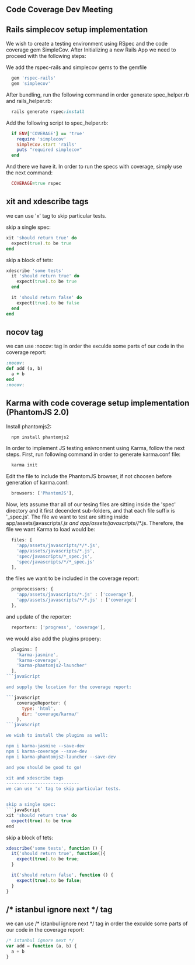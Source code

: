 Code Coverage Dev Meeting
---------------------

Rails simplecov setup implementation
-------------------------------

We wish to create a testing environment using RSpec and the code coverage gem SimpleCov.
After Initializing a new Rails App we need to proceed with the following steps:

We add the rspec-rails and simplecov gems to the gemfile

```ruby
  gem 'rspec-rails'
  gem 'simplecov'
```
After bundling, run the following command in order generate spec_helper.rb and rails_helper.rb:

```ruby
  rails generate rspec:install
```
Add the following script to spec_helper.rb:

```ruby
  if ENV['COVERAGE'] == 'true'
    require 'simplecov'
    SimpleCov.start 'rails'
    puts "required simplecov"
  end
```

And there we have it. In order to run the specs with coverage, simply use the next command:

```ruby
  COVERAGE=true rspec
```

xit and xdescribe tags
----------------------------
we can use 'x' tag to skip particular tests.


skip a single spec:
```ruby
xit 'should return true' do
  expect(true).to be true
end
```

skip a block of tets:
```ruby
xdescribe 'some tests'
  it 'should return true' do
    expect(true).to be true
  end

  it 'should return false' do
    expect(true).to be false
  end
end
```

nocov tag
-----------------------------
we can use :nocov: tag in order the exculde some parts of our code in the coverage report:

```ruby
:nocov:
def add (a, b)
  a + b
end
:nocov:
```


Karma with code coverage setup implementation (PhantomJS 2.0)
-------------------------------------------------------------

Install phantomjs2:

```javaScript
  npm install phantomjs2
```

In order to implement JS testing enivronment using Karma, follow the next steps.
First, run following command in order to generate karma.conf file:

```javaScript
  karma init
```

Edit the file to include the PhantomJS browser, if not choosen before generation of karma.conf:

```javaScript
  browsers: ['PhantomJS'],
```
Now, lets assume thar all of our tesing files are sitting inside the 'spec' directory and it first decendent sub-folders, and that each file suffix is '_spec.js'. The file we want to test are sitting inside app/assets/javascripts/*.js and app/assets/javascripts/*/*.js.
Therefore, the file we want Karma to load would be:

```javaScript
  files: [
    'app/assets/javascripts/*/*.js',
    'app/assets/javascripts/*.js',
    'spec/javascripts/*_spec.js',
    'spec/javascripts/*/*_spec.js'
  ],
```
the files we want to be included in the coverage report:

```javaScript
  preprocessors: {
    'app/assets/javascripts/*.js' : ['coverage'],
    'app/assets/javascripts/*/*.js' : ['coverage']
  },
```

and update of the reporter:

```javaScript
  reporters: ['progress', 'coverage'],
```

we would also add the plugins propery:

```javaScript
  plugins: [
    'karma-jasmine',
    'karma-coverage',
    'karma-phantomjs2-launcher'
  ],
```javaScript

and supply the location for the coverage report:

```javaScript
    coverageReporter: {
      type: 'html',
      dir: 'coverage/karma/'
    },
```javaScript

we wish to install the plugins as well:

npm i karma-jasmine --save-dev
npm i karma-coverage --save-dev
npm i karma-phantomjs2-launcher --save-dev

and you should be good to go!

xit and xdescribe tags
----------------------------
we can use 'x' tag to skip particular tests.


skip a single spec:
```javaScript
xit 'should return true' do
  expect(true).to be true
end
```

skip a block of tets:
```javaScript
xdescribe('some tests', function () {
  it('should return true', function(){
    expect(true).to be true;
  }

  it('should return false', function () {
    expect(true).to be false;
  }
}
```

/* istanbul ignore next */ tag
-----------------------------
we can use /* istanbul ignore next */ tag in order the exculde some parts of our code in the coverage report:

```javaScript
/* istanbul ignore next */
var add = function (a, b) {
  a + b
}
```